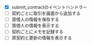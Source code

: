 - [x] submit_contractのイベントハンドラー
- [ ] 契約ごとに取引を画面から追加する
- [ ] 賃借人の情報を保存する
- [ ] 賃借人の情報を表示する
- [ ] 契約ごとにメモを記録する
- [ ] 原契約と更新の情報を表示する